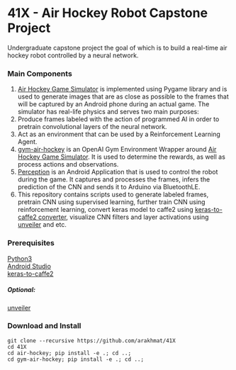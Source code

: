# 41X - Air Hockey Robot Capstone Project
Undergraduate capstone project the goal of which is to build a real-time air hockey robot controlled by a neural network.

### Main Components
1. [Air Hockey Game Simulator](https://github.com/arakhmat/air-hockey) is implemented using Pygame library and is used to generate images that are as close as possible to the frames that will be captured by an Android phone during an actual game. The simulator has real-life physics and serves two main purposes:
  1. Produce frames labeled with the action of programmed AI in order to pretrain convolutional layers of the neural network.
  2. Act as an environment that can be used by a Reinforcement Learning Agent.
2. [gym-air-hockey](https://github.com/arakhmat/gym-air-hockey) is an OpenAI Gym Environment Wrapper around [Air Hockey Game Simulator](https://github.com/arakhmat/air-hockey). It is used to determine the rewards, as well as process actions and observations.
3. [Perception](https://github.com/arakhmat/perception) is an Android Application that is used to control the robot during the game. It captures and processes the frames, infers the prediction of the CNN and sends it to Arduino via BluetoothLE.
4. This repository contains scripts used to generate labeled frames, pretrain CNN using supervised learning, further train CNN using reinforcement learning, convert keras model to caffe2 using [keras-to-caffe2 converter](https://github.com/arakhmat/keras-to-caffe2), visualize CNN filters and layer activations using [unveiler](https://github.com/arakhmat/unveiler) and etc.
### Prerequisites
[Python3](https://www.anaconda.com/download/)  
[Android Studio](https://developer.android.com/studio/index.html)  
[keras-to-caffe2](https://github.com/arakhmat/keras-to-caffe2)  
##### Optional:
[unveiler](https://github.com/arakhmat/unveiler)
### Download and Install
```
git clone --recursive https://github.com/arakhmat/41X
cd 41X
cd air-hockey; pip install -e .; cd ..;
cd gym-air-hockey; pip install -e .; cd ..;
```
